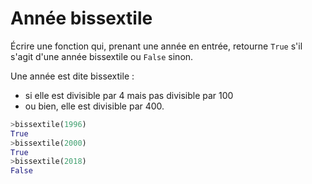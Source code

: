 # Année bissextile

Écrire une fonction qui, prenant une année en entrée, retourne `True` s'il s'agit d'une année bissextile ou `False` sinon.

Une année est dite bissextile :
  * si elle est divisible par 4 mais pas divisible par 100
  * ou bien, elle est divisible par 400.

```python
>bissextile(1996)
True
>bissextile(2000)
True
>bissextile(2018)
False
```
